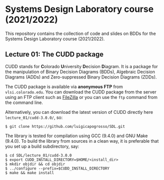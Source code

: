 # Systems Design Laboratory course (2021/2022) #

This repository contains the collection of code and slides on BDDs for the Systems Design Laboratory course (2021/2022).

## Lecture 01: The CUDD package ##

CUDD stands for **C**olorado **U**niversity **D**ecision **D**iagram. It is a package for the manipulation of Binary Decision Diagrams (BDDs), Algebraic Decision Diagrams (ADDs) and Zero-suppressed Binary Decision Diagrams (ZDDs).

The CUDD package is available via **anonymous FTP** from `vlsi.colorado.edu`. You can download the CUDD package from the server using an FTP client such as [FileZilla](https://filezilla-project.org/) or you can use the `ftp` command from the command line. 

Alternatively, you can download the latest version of CUDD directly here `lecture_01/cudd-3.0.0/`, so:
```
$ git clone https://github.com/luigicapogrosso/SDL.git
```

The library is tested for compilation using GCC (9.4.0) and GNU Make (9.4.0). To build the library from sources in a clean way, it is preferable that you set up a build subdirectory, say:
```
$ cd SDL/lecture_01/cudd-3.0.0
$ export CUDD_INSTALL_DIRECTORY=$HOME/<install_dir>
$ mkdir objdir && cd objdir
$ ../configure --prefix=$CUDD_INSTALL_DIRECTORY
$ make && make install
```
